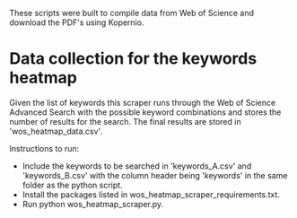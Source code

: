 These scripts were built to compile data from Web of Science and download the PDF's using Kopernio.

# Data collection for the keywords heatmap
Given the list of keywords this scraper runs through the Web of Science Advanced Search with the possible 
keyword combinations and stores the number of results for the search. The final results are stored in 'wos_heatmap_data.csv'.

Instructions to run: 
* Include the keywords to be searched in 'keywords_A.csv' and 'keywords_B.csv' with the column header being 'keywords' in the same folder as the python script.
* Install the packages listed in wos_heatmap_scraper_requirements.txt.
* Run python wos_heatmap_scraper.py.


